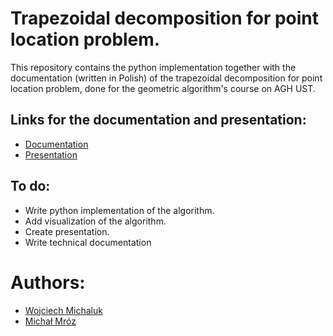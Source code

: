 # Trapezoidal decomposition for point location problem.

This repository contains the python implementation together with the documentation (written in Polish) of the
trapezoidal decomposition for point location problem, done for the geometric algorithm's course on AGH UST.

## Links for the documentation and presentation:
* [Documentation](https://aghedupl-my.sharepoint.com/:w:/g/personal/mmroz_student_agh_edu_pl/EUkoHp_PCrVEqRTjhK2O6H4BAXQd7ltAr-nCJAZnvE1Yzw?e=S6jBwb)
* [Presentation](https://aghedupl-my.sharepoint.com/:p:/g/personal/mmroz_student_agh_edu_pl/EVr_Dhgb6dRPjOEk24W3ecgBU74NBVGwHk_DBZihmVc0qQ?e=B0wlPa)

## To do:
* Write python implementation of the algorithm.
* Add visualization of the algorithm.
* Create presentation.
* Write technical documentation

# Authors:
* [Wojciech Michaluk](https://github.com/wojmichaluk)
* [Michał Mróz](https://github.com/michal1mroz)